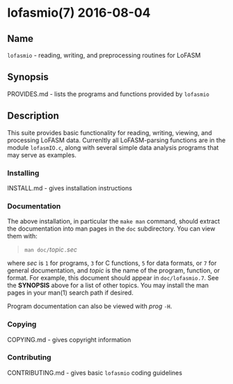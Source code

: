 lofasmio(7)  2016-08-04
=======================

Name
----

`lofasmio` - reading, writing, and preprocessing routines for LoFASM

Synopsis
--------

<INCLUDE> PROVIDES.md - lists the programs and functions provided by `lofasmio`

Description
-----------

This suite provides basic functionality for reading, writing, viewing,
and processing LoFASM data.  Currenltly all LoFASM-parsing functions
are in the module `lofasmIO.c`, along with several simple data
analysis programs that may serve as examples.


### Installing

<INCLUDE> INSTALL.md - gives installation instructions


### Documentation

The above installation, in particular the `make man` command, should
extract the documentation into man pages in the `doc` subdirectory.
You can view them with:

> `man doc/`_topic_`.`_sec_

where _sec_ is `1` for programs, `3` for C functions, `5` for data
formats, or `7` for general documentation, and _topic_ is the name of
the program, function, or format.  For example, this document should
appear in `doc/lofasmio.7`.  See the **SYNOPSIS** above for a list of
other topics.  You may install the man pages in your man(1) search
path if desired.

Program documentation can also be viewed with _prog_ `-H`.


### Copying

<INCLUDE> COPYING.md - gives copyright information


### Contributing

<INCLUDE> CONTRIBUTING.md - gives basic `lofasmio` coding guidelines

